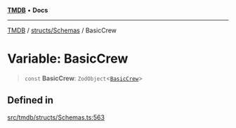 [**TMDB**](../../../README.md) • **Docs**

***

[TMDB](../../../README.md) / [structs/Schemas](../README.md) / BasicCrew

# Variable: BasicCrew

> `const` **BasicCrew**: `ZodObject`\<[`BasicCrew`](../type-aliases/BasicCrew.md)\>

## Defined in

[src/tmdb/structs/Schemas.ts:563](https://github.com/Norviah/media-hub/blob/d809718af017974e095f312fcfa8bfdf58d3e3e5/src/tmdb/structs/Schemas.ts#L563)
